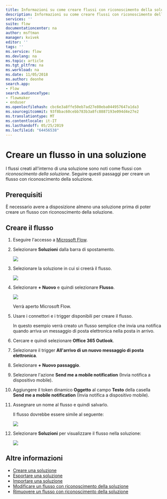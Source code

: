 ```yaml
---
title: Informazioni su come creare flussi con riconoscimento della soluzione | Microsoft Docs
description: Informazioni su come creare flussi con riconoscimento della soluzione.
services: ''
suite: flow
documentationcenter: na
author: msftman
manager: kvivek
editor: ''
tags: ''
ms.service: flow
ms.devlang: na
ms.topic: article
ms.tgt_pltfrm: na
ms.workload: na
ms.date: 11/05/2018
ms.author: deonhe
search.app:
- Flow
search.audienceType:
- flowmaker
- enduser
ms.openlocfilehash: cbc6e3a8ffe50eb7ad27e80eba044957647a1da3
ms.sourcegitcommit: 93f8bac60cebb783b3a8fc8887193e094d4e27e2
ms.translationtype: MT
ms.contentlocale: it-IT
ms.lasthandoff: 05/25/2019
ms.locfileid: "64456538"
---
```

# <a name="create-a-flow-in-a-solution"></a>Creare un flusso in una soluzione

I flussi creati all'interno di una soluzione sono noti come flussi con *riconoscimento della soluzione*. Seguire questi passaggi per creare un flusso con riconoscimento della soluzione.

## <a name="prerequisites"></a>Prerequisiti

È necessario avere a disposizione almeno una soluzione prima di poter creare un flusso con riconoscimento della soluzione.

## <a name="create-the-flow"></a>Creare il flusso 

1. Eseguire l'accesso a [Microsoft Flow](https://flow.microsoft.com).
1. Selezionare **Soluzioni** dalla barra di spostamento.

   ![](./media/create-flow-solution/select-solutions-from-left-nav.png)

1. Selezionare la soluzione in cui si creerà il flusso.

   ![](./media/create-flow-solution/new-solution-created.png)

1. Selezionare **+ Nuovo** e quindi selezionare **Flusso**.

   ![](./media/create-flow-solution/select-new-flow.png)

   Verrà aperto Microsoft Flow.

1. Usare i connettori e i trigger disponibili per creare il flusso.

   In questo esempio verrà creato un flusso semplice che invia una notifica quando arriva un messaggio di posta elettronica nella posta in arrivo.
1. Cercare e quindi selezionare **Office 365 Outlook**.
1. Selezionare il trigger **All'arrivo di un nuovo messaggio di posta elettronica**.
1. Selezionare **+ Nuovo passaggio**.
1. Selezionare l'azione **Send me a mobile notification** (Invia notifica a dispositivo mobile).
1. Aggiungere il token dinamico **Oggetto** al campo **Testo** della casella **Send me a mobile notification** (Invia notifica a dispositivo mobile).
1. Assegnare un nome al flusso e quindi salvarlo.

   Il flusso dovrebbe essere simile al seguente:

   ![](./media/create-flow-solution/new-email-notification-flow.png)
   
1. Selezionare **Soluzioni** per visualizzare il flusso nella soluzione:

   ![](./media/create-flow-solution/new-flow-inside-solution.png)

## <a name="learn-more"></a>Altre informazioni

* [Creare una soluzione](./overview-solution-flows.md)
* [Esportare una soluzione](./export-flow-solution.md)
* [Importare una soluzione](./import-flow-solution.md)
* [Modificare un flusso con riconoscimento della soluzione](./edit-solution-aware-flow.md)
* [Rimuovere un flusso con riconoscimento della soluzione](./remove-solution-aware-flow.md)
